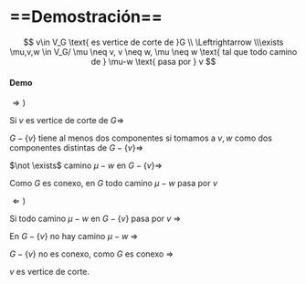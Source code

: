 # ==Demostración==

$$
v\in V_G \text{ es vertice de corte de }G \\ \Leftrightarrow \\\exists \mu,v,w \in V_G/ \mu \neq v, v \neq w, \mu \neq w \text{ tal que todo camino de } \mu-w \text{ pasa por } v
$$

#### Demo

$\Rightarrow )$

Si $v$ es vertice de corte de $G \Rightarrow$ 

$G-\{v\}$ tiene al menos dos componentes si tomamos a $v,w$ como dos componentes distintas de $G-\{v\} \Rightarrow$

$\not \exists$ camino $\mu-w$ en $G-\{v\} \Rightarrow$

Como $G$ es conexo, en $G$ todo camino $\mu-w$ pasa por $v$

$\Leftarrow)$ 

Si todo camino $\mu-w$ en $G-\{v\}$ pasa por $v$ $\Rightarrow$

En $G-\{v\}$ no hay camino $\mu-w$ $\Rightarrow$

$G-\{v\}$ no es conexo,  como $G$ es conexo $\Rightarrow$

$v$ es vertice de corte.